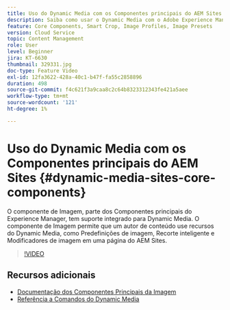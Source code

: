 ```yaml
---
title: Uso do Dynamic Media com os Componentes principais do AEM Sites
description: Saiba como usar o Dynamic Media com o Adobe Experience Manager Sites. O componente de Imagem, parte dos Componentes principais do Experience Manager, tem suporte integrado para Dynamic Media. O componente de Imagem permite que um autor de conteúdo use recursos do Dynamic Media, como Predefinições de imagem, Recorte inteligente e Modificadores de imagem em uma página do AEM Sites.
feature: Core Components, Smart Crop, Image Profiles, Image Presets
version: Cloud Service
topic: Content Management
role: User
level: Beginner
jira: KT-6630
thumbnail: 329331.jpg
doc-type: Feature Video
exl-id: 12fa3622-428a-40c1-b47f-fa55c2858896
duration: 498
source-git-commit: f4c621f3a9caa8c2c64b8323312343fe421a5aee
workflow-type: tm+mt
source-wordcount: '121'
ht-degree: 1%

---
```


# Uso do Dynamic Media com os Componentes principais do AEM Sites {#dynamic-media-sites-core-components}

O componente de Imagem, parte dos Componentes principais do Experience Manager, tem suporte integrado para Dynamic Media. O componente de Imagem permite que um autor de conteúdo use recursos do Dynamic Media, como Predefinições de imagem, Recorte inteligente e Modificadores de imagem em uma página do AEM Sites.

>[!VIDEO](https://video.tv.adobe.com/v/329331?quality=12&learn=on)

## Recursos adicionais

* [Documentação dos Componentes Principais da Imagem](https://experienceleague.adobe.com/docs/experience-manager-core-components/using/components/image.html?lang=en#dynamic-media)
* [Referência a Comandos do Dynamic Media](https://experienceleague.adobe.com/docs/dynamic-media-developer-resources/image-serving-api/image-serving-api/http-protocol-reference/command-reference/c-command-reference.html?lang=en#image-serving-api)
